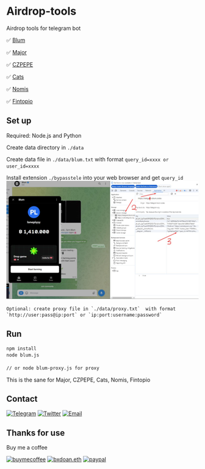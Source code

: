# Airdrop-tools

Airdrop tools for telegram bot

✅ [Blum](https://t.me/blum/app?startapp=ref_KWlM6oGLsY)

✅ [Major](https://t.me/major/start?startapp=399199645)

✅ [CZPEPE](https://t.me/czpepeBot?start=399199645)

✅ [Cats](t.me/catsgang_bot/join?startapp=iCkXghxaEvb_qo6M_CNEy)

✅ [Nomis](https://t.me/NomisAppBot/app?startapp=ref_8hl9ssTJVK)

✅ [Fintopio](https://t.me/fintopio/wallet?startapp=reflink-reflink_XP3STJDYcKqYmduP-)

## Set up
Required: Node.js and Python

Create data directory in `./data`

Create data file in `./data/blum.txt` with format 
`query_id=xxxx or user_id=xxxx`

Install extension `./bypasstele` into your web browser and get `query_id`
![image](imgs/get_query_id.jpg)

    Optional: create proxy file in `./data/proxy.txt`  with format `http://user:pass@ip:port` or `ip:port:username:password`


## Run
```sh
npm install
node blum.js

// or node blum-proxy.js for proxy
```
This is the sane for Major, CZPEPE, Cats, Nomis, Fintopio

## Contact

[![Telegram](https://img.shields.io/badge/Telegram-2CA5E0?style=for-the-badge&logo=telegram&logoColor=white)](https://t.me/bxdoan)
[![Twitter](https://img.shields.io/badge/Twitter-1DA1F2?style=for-the-badge&logo=twitter&logoColor=white)](https://twitter.com/bxdoan)
[![Email](https://img.shields.io/badge/Gmail-D14836?style=for-the-badge&logo=gmail&logoColor=white)](mailto:hi@bxdoan.com)

## Thanks for use
Buy me a coffee

[![buymecoffee](https://img.shields.io/badge/Buy_Me_A_Coffee-FFDD00?style=for-the-badge&logo=buy-me-a-coffee&logoColor=black)](https://www.buymeacoffee.com/bxdoan)
[![bxdoan.eth](https://img.shields.io/badge/Ethereum-3C3C3D?style=for-the-badge&logo=Ethereum&logoColor=white)](https://etherscan.io/address/0x610322AeF748238C52E920a15Dd9A8845C9c0318)
[![paypal](	https://img.shields.io/badge/PayPal-00457C?style=for-the-badge&logo=paypal&logoColor=white)](https://paypal.me/bxdoan)
